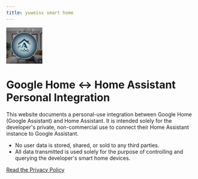 ```yaml
---
title: yuweiss smart home
---
```


<img src="random_logo_192.png" alt="Integration Logo" width="96" height="96" style="display:block;margin-bottom:1em;" />

# Google Home ↔ Home Assistant Personal Integration

This website documents a personal-use integration between Google Home (Google Assistant) and Home Assistant. It is intended solely for the developer's private, non-commercial use to connect their Home Assistant instance to Google Assistant.

- No user data is stored, shared, or sold to any third parties.
- All data transmitted is used solely for the purpose of controlling and querying the developer's smart home devices.

[Read the Privacy Policy](privacy-policy)
